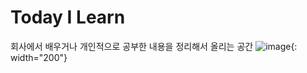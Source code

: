 # Today I Learn
회사에서 배우거나 개인적으로 공부한 내용을 정리해서 올리는 공간
![image](https://s3-ap-south-1.amazonaws.com/av-blog-media/wp-content/uploads/2017/03/24061345/big-data-engineers-path_big.png){: width="200"}
